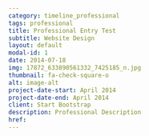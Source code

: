 ```yaml
---
category: timeline_professional
tags: professional
title: Professional Entry Test
subtitle: Website Design
layout: default
modal-id: 1
date: 2014-07-18
img: 17872_633890561332_7425185_n.jpg
thumbnail: fa-check-square-o
alt: image-alt
project-date-start: April 2014
project-date-end: April 2014
client: Start Bootstrap
description: Professional Description
href:
---
```

